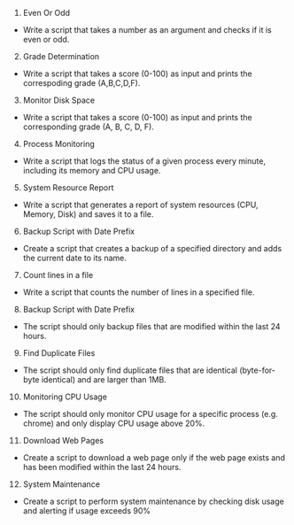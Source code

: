 1. Even Or Odd
- Write a script that takes a number as an argument and checks if it is even or odd.

2. Grade Determination 
- Write a script that takes a score (0-100) as input and prints the correspoding grade (A,B,C,D,F).

3. Monitor Disk Space
- Write a script that takes a score (0-100) as input and prints the corresponding grade (A, B, C, D, F).

4. Process Monitoring 
- Write a script that logs the status of a given process every minute, including its memory and CPU usage.

5. System Resource Report
- Write a script that generates a report of system resources (CPU, Memory, Disk) and saves it to a file.

6. Backup Script with Date Prefix
- Create a script that creates a backup of a specified directory and adds the current date to its name.

7. Count lines in a file
- Write a script that counts the number of lines in a specified file.

8. Backup Script with Date Prefix
- The script should only backup files that are modified within the last 24 hours.

9. Find Duplicate Files
- The script should only find duplicate files that are identical (byte-for-byte identical) and are larger than 1MB.

10. Monitoring CPU Usage
- The script should only monitor CPU usage for a specific process (e.g. chrome) and only display CPU usage above 20%.

11. Download Web Pages
- Create a script to download a web page only if the web page exists and has been modified within the last 24 hours.

12. System Maintenance

- Create a script to perform system maintenance by checking disk usage and alerting if usage exceeds 90%
